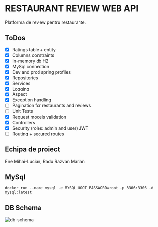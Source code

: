 # RESTAURANT REVIEW WEB API

Platforma de review pentru restaurante.

## ToDos

- [X] Ratings table + entity
- [X] Columns constraints
- [X] In-memory db H2
- [X] MySql connection
- [X] Dev and prod spring profiles
- [X] Repositories
- [X] Services
- [X] Logging
- [X] Aspect
- [X] Exception handling
- [ ] Pagination for restaurants and reviews
- [ ] Unit Tests
- [X] Request models validation
- [X] Controllers
- [X] Security (roles: admin and user) JWT
- [ ] Routing + secured routes

## Echipa de proiect

Ene Mihai-Lucian, Radu Razvan Marian

## MySql

```docker
docker run --name mysql -e MYSQL_ROOT_PASSWORD=root -p 3306:3306 -d mysql:latest
```

## DB Schema

![db-schema](https://raw.githubusercontent.com/rrady/spring-restaurant-review-api/master/db-schema.png)
